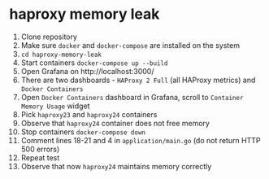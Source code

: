 # haproxy memory leak

1. Clone repository
2. Make sure `docker` and `docker-compose` are installed on the system
3. `cd haproxy-memory-leak`
4. Start containers `docker-compose up --build`
5. Open Grafana on http://localhost:3000/
6. There are two dashboards - `HAProxy 2 Full` (all HAProxy metrics) and `Docker Containers`
7. Open `Docker Containers` dashboard in Grafana, scroll to `Container Memory Usage` widget
8. Pick `haproxy23` and `haproxy24` containers
9. Observe that `haproxy24` container does not free memory
10. Stop containers `docker-compose down`
11. Comment lines 18-21 and 4 in `application/main.go` (do not return HTTP 500 errors)
12. Repeat test
13. Observe that now `haproxy24` maintains memory correctly
